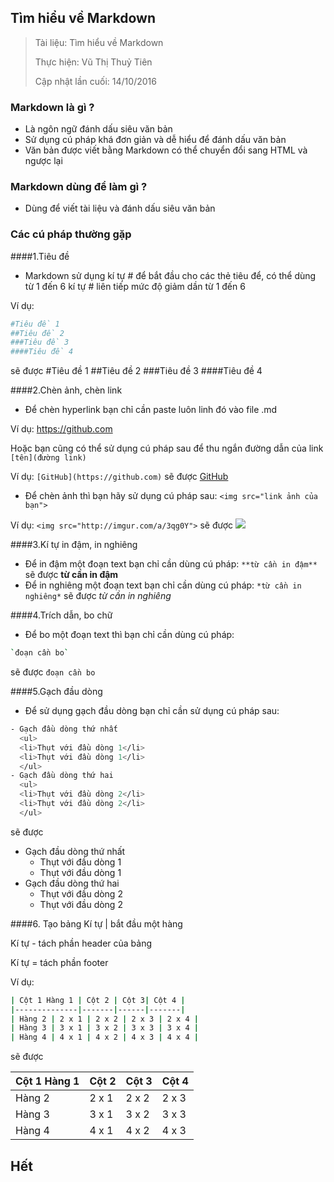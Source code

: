 ## Tìm hiểu về Markdown
>Tài liệu: Tìm hiểu về Markdown
>
>Thực hiện: Vũ Thị Thuỷ Tiên
>
>Cập nhật lần cuối: 14/10/2016

### Markdown là gì ?
- Là ngôn ngữ đánh dấu siêu văn bản
- Sử dụng cú pháp khá đơn giản và dễ hiểu để đánh dấu văn bản
- Văn bản được viết bằng Markdown có thể chuyển đổi sang HTML và ngược lại

### Markdown dùng để làm gì ?
- Dùng để viết tài liệu và đánh dấu siêu văn bản

### Các cú pháp thường gặp
####1.Tiêu đề
- Markdown sử dụng kí tự # để bắt đầu cho các thẻ tiêu để, có thể dùng từ 1 đến 6 kí tự # liên tiếp mức độ giảm dần từ 1 đến 6

Ví dụ:
```sh
#Tiêu đề 1
##Tiêu đề 2
###Tiêu đề 3
####Tiêu đề 4
```
sẽ được
#Tiêu đề 1
##Tiêu đề 2
###Tiêu đề 3
####Tiêu đề 4

####2.Chèn ảnh, chèn link
- Để chèn hyperlink bạn chỉ cần paste luôn linh đó vào file .md

Ví dụ: https://github.com

Hoặc bạn cũng có thể sử dụng cú pháp sau để thu ngắn đường dẫn của link
`[tên](đường link)`

Ví dụ: `[GitHub](https://github.com)` sẽ được [GitHub](https://github.com) 

- Để chèn ảnh thì bạn hãy sử dụng cú pháp sau:
`<img src="link ảnh của bạn">`

Ví dụ: `<img src="http://imgur.com/a/3qg0Y">` sẽ được <img src="http://imgur.com/a/3qg0Y">

####3.Kí tự in đậm, in nghiêng
- Để in đậm một đoạn text bạn chỉ cần dùng cú pháp: `**từ cần in đậm**` sẽ được **từ cần in đậm**
- Để in nghiêng một đoạn text bạn chỉ cần dùng cú pháp: `*từ cần in nghiêng*` sẽ được *từ cần in nghiêng*

####4.Trích dẫn, bo chữ
- Để bo một đoạn text thì bạn chỉ cần dùng cú pháp: 
```sh
`đoạn cần bo`
```
sẽ được `đoạn cần bo`

####5.Gạch đầu dòng
- Để sử dụng gạch đầu dòng bạn chỉ cần sử dụng cú pháp sau:
```sh
- Gạch đầu dòng thứ nhất
  <ul>
  <li>Thụt với đầu dòng 1</li>
  <li>Thụt với đầu dòng 1</li>
  </ul>
- Gạch đầu dòng thứ hai
  <ul>
  <li>Thụt với đầu dòng 2</li>
  <li>Thụt với đầu dòng 2</li>
  </ul>
```
sẽ được
- Gạch đầu dòng thứ nhất
  <ul>
  <li>Thụt với đầu dòng 1</li>
  <li>Thụt với đầu dòng 1</li>
  </ul>
- Gạch đầu dòng thứ hai
  <ul>
  <li>Thụt với đầu dòng 2</li>
  <li>Thụt với đầu dòng 2</li>
  </ul>

####6. Tạo bảng
Kí tự | bắt đầu một hàng

Kí tự - tách phần header của bảng

Kí tự = tách phần footer

Ví dụ:
```sh
| Cột 1 Hàng 1 | Cột 2 | Cột 3| Cột 4 |
|--------------|-------|------|-------|
| Hàng 2 | 2 x 1 | 2 x 2 | 2 x 3 | 2 x 4 |
| Hàng 3 | 3 x 1 | 3 x 2 | 3 x 3 | 3 x 4 |
| Hàng 4 | 4 x 1 | 4 x 2 | 4 x 3 | 4 x 4 |
```
sẽ được

| Cột 1 Hàng 1 | Cột 2 | Cột 3| Cột 4 |
|--------------|-------|------|-------|
| Hàng 2 | 2 x 1 | 2 x 2 | 2 x 3 | 2 x 4 |
| Hàng 3 | 3 x 1 | 3 x 2 | 3 x 3 | 3 x 4 |
| Hàng 4 | 4 x 1 | 4 x 2 | 4 x 3 | 4 x 4 |

## Hết